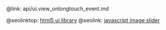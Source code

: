 @link: api/ui.view_onlongtouch_event.md

@seolinktop: [html5 ui library](https://webix.com)
@seolink: [javascript image slider](https://webix.com/widget/carousel/)